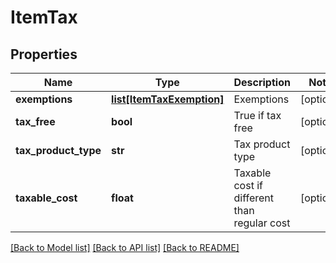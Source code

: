 # ItemTax

## Properties
Name | Type | Description | Notes
------------ | ------------- | ------------- | -------------
**exemptions** | [**list[ItemTaxExemption]**](ItemTaxExemption.md) | Exemptions | [optional] 
**tax_free** | **bool** | True if tax free | [optional] 
**tax_product_type** | **str** | Tax product type | [optional] 
**taxable_cost** | **float** | Taxable cost if different than regular cost | [optional] 

[[Back to Model list]](../README.md#documentation-for-models) [[Back to API list]](../README.md#documentation-for-api-endpoints) [[Back to README]](../README.md)


